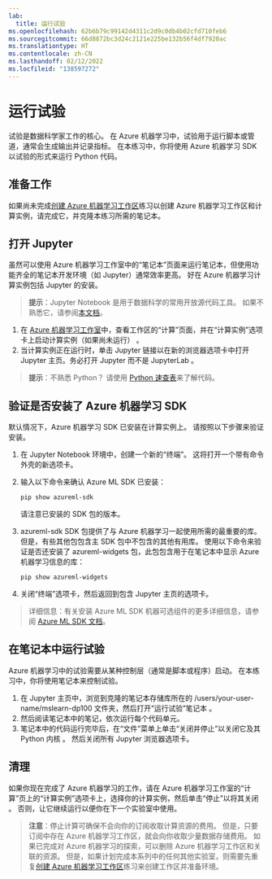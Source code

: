 ```yaml
---
lab:
  title: 运行试验
ms.openlocfilehash: 62b6b79c99142d4311c2d9c0db4b02cfd710feb6
ms.sourcegitcommit: 66d8872bc3d24c2121e225be132b56f4df7920ac
ms.translationtype: HT
ms.contentlocale: zh-CN
ms.lasthandoff: 02/12/2022
ms.locfileid: "138597272"
---
```

# <a name="run-experiments"></a>运行试验

试验是数据科学家工作的核心。 在 Azure 机器学习中，试验用于运行脚本或管道，通常会生成输出并记录指标。 在本练习中，你将使用 Azure 机器学习 SDK 以试验的形式来运行 Python 代码。

## <a name="before-you-start"></a>准备工作

如果尚未完成[创建 Azure 机器学习工作区](01-create-a-workspace.md)练习以创建 Azure 机器学习工作区和计算实例，请完成它，并克隆本练习所需的笔记本。

## <a name="open-jupyter"></a>打开 Jupyter

虽然可以使用 Azure 机器学习工作室中的“笔记本”页面来运行笔记本，但使用功能齐全的笔记本开发环境（如 Jupyter）通常效率更高。 好在 Azure 机器学习计算实例包括 Jupyter 的安装。

> **提示**：Jupyter Notebook 是用于数据科学的常用开放源代码工具。 如果不熟悉它，请参阅[本文档](https://jupyter-notebook.readthedocs.io/en/stable/notebook.html)。

1. 在 [Azure 机器学习工作室](https://ml.azure.com)中，查看工作区的“计算”页面，并在“计算实例”选项卡上启动计算实例（如果尚未运行） 。
2. 当计算实例正在运行时，单击 Jupyter 链接以在新的浏览器选项卡中打开 Jupyter 主页。务必打开 Jupyter 而不是 JupyterLab 。

> **提示**：不熟悉 Python？ 请使用 [Python 速查表](cheat-sheets/dp100-cheat-sheet-python.pdf)来了解代码。

## <a name="verify-the-azure-machine-learning-sdk-is-installed"></a>验证是否安装了 Azure 机器学习 SDK

默认情况下，Azure 机器学习 SDK 已安装在计算实例上。 请按照以下步骤来验证安装。

1. 在 Jupyter Notebook 环境中，创建一个新的“终端”。 这将打开一个带有命令外壳的新选项卡。
2. 输入以下命令来确认 Azure ML SDK 已安装：

    ```bash
    pip show azureml-sdk
    ```

    请注意已安装的 SDK 包的版本。

3. azureml-sdk SDK 包提供了与 Azure 机器学习一起使用所需的最重要的库。但是，有些其他包包含主 SDK 包中不包含的其他有用库。 使用以下命令来验证是否还安装了 azureml-widgets 包，此包包含用于在笔记本中显示 Azure 机器学习信息的库：

    ```bash
    pip show azureml-widgets
    ```

4. 关闭“终端”选项卡，然后返回到包含 Jupyter 主页的选项卡。

> 详细信息：有关安装 Azure ML SDK 机器可选组件的更多详细信息，请参阅 [Azure ML SDK 文档](https://docs.microsoft.com/python/api/overview/azure/ml/install?view=azure-ml-py)。

## <a name="run-experiments-in-a-notebook"></a>在笔记本中运行试验

Azure 机器学习中的试验需要从某种控制层（通常是脚本或程序）启动。 在本练习中，你将使用笔记本来控制试验。

1. 在 Jupyter 主页中，浏览到克隆的笔记本存储库所在的 /users/your-user-name/mslearn-dp100 文件夹，然后打开“运行试验”笔记本 。
2. 然后阅读笔记本中的笔记，依次运行每个代码单元。
3. 笔记本中的代码运行完毕后，在“文件”菜单上单击“关闭并停止”以关闭它及其 Python 内核 。 然后关闭所有 Jupyter 浏览器选项卡。

## <a name="clean-up"></a>清理

如果你现在完成了 Azure 机器学习的工作，请在 Azure 机器学习工作室的“计算”页上的“计算实例”选项卡上，选择你的计算实例，然后单击“停止”以将其关闭  。 否则，让它继续运行以便你在下一个实验室中使用。

> **注意**：停止计算可确保不会向你的订阅收取计算资源的费用。 但是，只要订阅中存在 Azure 机器学习工作区，就会向你收取少量数据存储费用。 如果已完成对 Azure 机器学习的探索，可以删除 Azure 机器学习工作区和关联的资源。 但是，如果计划完成本系列中的任何其他实验室，则需要先重复[创建 Azure 机器学习工作区](01-create-a-workspace.md)练习来创建工作区并准备环境。